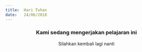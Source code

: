 ```yaml
---
title:  Hari Tuhan
date:   24/06/2018
---
```


### <center>Kami sedang mengerjakan pelajaran ini</center>
<center>Silahkan kembali lagi nanti</center>